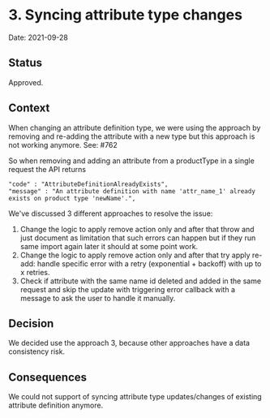 # 3. Syncing attribute type changes

Date: 2021-09-28

## Status

Approved.

## Context

When changing an attribute definition type, we were using the approach by removing and re-adding the attribute with a new type but this approach is not working anymore. See: #762
 
So when removing and adding an attribute from a productType in a single request the API returns

````
"code" : "AttributeDefinitionAlreadyExists",
"message" : "An attribute definition with name 'attr_name_1' already exists on product type 'newName'.",
````

We've discussed 3 different approaches to resolve the issue:

1. Change the logic to apply remove action only and after that throw and just document as limitation that such errors can happen but if they run same import again later it should at some point work.
2. Change the logic to apply remove action only and after that try apply re-add: handle specific error with a retry (exponential + backoff) with up to x retries.
3. Check if attribute with the same name id deleted and added in the same request and skip the update with triggering error callback with a message to ask the user to handle it manually.

## Decision

We decided use the approach 3, because other approaches have a data consistency risk.

## Consequences

We could not support of syncing attribute type updates/changes of existing attribute definition anymore.


